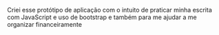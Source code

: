 Criei esse protótipo de aplicação com o intuito de praticar minha escrita com JavaScript e uso de bootstrap e também para me ajudar a me organizar financeiramente
